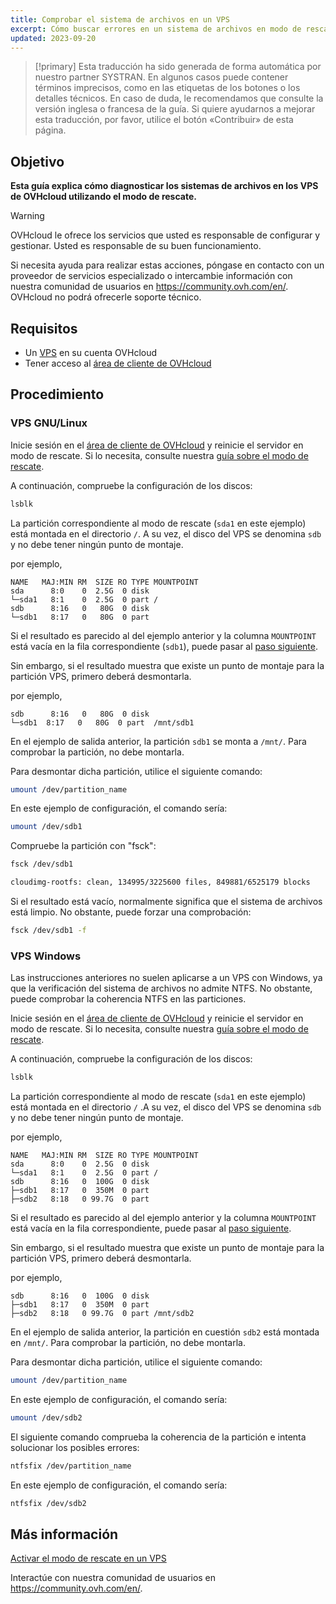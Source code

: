 ```yaml
---
title: Comprobar el sistema de archivos en un VPS
excerpt: Cómo buscar errores en un sistema de archivos en modo de rescate
updated: 2023-09-20
---
```


> [!primary]
> Esta traducción ha sido generada de forma automática por nuestro partner SYSTRAN. En algunos casos puede contener términos imprecisos, como en las etiquetas de los botones o los detalles técnicos. En caso de duda, le recomendamos que consulte la versión inglesa o francesa de la guía. Si quiere ayudarnos a mejorar esta traducción, por favor, utilice el botón «Contribuir» de esta página.
>

## Objetivo

**Esta guía explica cómo diagnosticar los sistemas de archivos en los VPS de OVHcloud utilizando el modo de rescate.**

> [!warning]
>OVHcloud le ofrece los servicios que usted es responsable de configurar y gestionar. Usted es responsable de su buen funcionamiento.
>
>Si necesita ayuda para realizar estas acciones, póngase en contacto con un proveedor de servicios especializado o intercambie información con nuestra comunidad de usuarios en <https://community.ovh.com/en/>. OVHcloud no podrá ofrecerle soporte técnico.
>

## Requisitos

- Un [VPS](https://www.ovhcloud.com/es-es/vps/) en su cuenta OVHcloud
- Tener acceso al [área de cliente de OVHcloud](https://www.ovh.com/auth/?action=gotomanager&from=https://www.ovh.es/&ovhSubsidiary=es)

## Procedimiento

### VPS GNU/Linux

Inicie sesión en el [área de cliente de OVHcloud](https://www.ovh.com/auth/?action=gotomanager&from=https://www.ovh.es/&ovhSubsidiary=es) y reinicie el servidor en modo de rescate. Si lo necesita, consulte nuestra [guía sobre el modo de rescate](/pages/bare_metal_cloud/virtual_private_servers/rescue).

A continuación, compruebe la configuración de los discos:

```bash
lsblk
```

La partición correspondiente al modo de rescate (`sda1` en este ejemplo) está montada en el directorio `/`. A su vez, el disco del VPS se denomina `sdb` y no debe tener ningún punto de montaje.

por ejemplo,

```console
NAME   MAJ:MIN RM  SIZE RO TYPE MOUNTPOINT
sda      8:0    0  2.5G  0 disk
└─sda1   8:1    0  2.5G  0 part /
sdb      8:16   0   80G  0 disk
└─sdb1   8:17   0   80G  0 part  
```

Si el resultado es parecido al del ejemplo anterior y la columna `MOUNTPOINT` está vacía en la fila correspondiente (`sdb1`), puede pasar al [paso siguiente](#fscheck).

Sin embargo, si el resultado muestra que existe un punto de montaje para la partición VPS, primero deberá desmontarla.

por ejemplo,

```console
sdb      8:16   0   80G  0 disk
└─sdb1  8:17   0   80G  0 part  /mnt/sdb1
```

En el ejemplo de salida anterior, la partición `sdb1` se monta a `/mnt/`. Para comprobar la partición, no debe montarla.

Para desmontar dicha partición, utilice el siguiente comando:

```bash
umount /dev/partition_name
```

En este ejemplo de configuración, el comando sería:

```bash
umount /dev/sdb1
```

<a name="fscheck"></a>

Compruebe la partición con "fsck":

```bash
fsck /dev/sdb1

cloudimg-rootfs: clean, 134995/3225600 files, 849881/6525179 blocks
```

Si el resultado está vacío, normalmente significa que el sistema de archivos está limpio. No obstante, puede forzar una comprobación:

```bash
fsck /dev/sdb1 -f
```

### VPS Windows

Las instrucciones anteriores no suelen aplicarse a un VPS con Windows, ya que la verificación del sistema de archivos no admite NTFS. No obstante, puede comprobar la coherencia NTFS en las particiones.

Inicie sesión en el [área de cliente de OVHcloud](https://www.ovh.com/auth/?action=gotomanager&from=https://www.ovh.es/&ovhSubsidiary=es) y reinicie el servidor en modo de rescate. Si lo necesita, consulte nuestra [guía sobre el modo de rescate](/pages/bare_metal_cloud/virtual_private_servers/rescue).

A continuación, compruebe la configuración de los discos:

```bash
lsblk
```

La partición correspondiente al modo de rescate (`sda1` en este ejemplo) está montada en el directorio `/` .A su vez, el disco del VPS se denomina `sdb` y no debe tener ningún punto de montaje.

por ejemplo,

```console
NAME   MAJ:MIN RM  SIZE RO TYPE MOUNTPOINT
sda      8:0    0  2.5G  0 disk
└─sda1   8:1    0  2.5G  0 part /
sdb      8:16   0  100G  0 disk
├─sdb1   8:17   0  350M  0 part 
├─sdb2   8:18   0 99.7G  0 part 
```

Si el resultado es parecido al del ejemplo anterior y la columna `MOUNTPOINT` está vacía en la fila correspondiente, puede pasar al [paso siguiente](#fscheckwin).

Sin embargo, si el resultado muestra que existe un punto de montaje para la partición VPS, primero deberá desmontarla.

por ejemplo,

```console
sdb      8:16   0  100G  0 disk
├─sdb1   8:17   0  350M  0 part
├─sdb2   8:18   0 99.7G  0 part /mnt/sdb2
```

En el ejemplo de salida anterior, la partición en cuestión `sdb2` está montada en `/mnt/`. Para comprobar la partición, no debe montarla.

Para desmontar dicha partición, utilice el siguiente comando:

```bash
umount /dev/partition_name
```

En este ejemplo de configuración, el comando sería:

```bash
umount /dev/sdb2
```

<a name="fscheckwin"></a>

El siguiente comando comprueba la coherencia de la partición e intenta solucionar los posibles errores:

```bash
ntfsfix /dev/partition_name
```

En este ejemplo de configuración, el comando sería:

```bash
ntfsfix /dev/sdb2
```

## Más información

[Activar el modo de rescate en un VPS](/pages/bare_metal_cloud/virtual_private_servers/rescue)

Interactúe con nuestra comunidad de usuarios en <https://community.ovh.com/en/>.
